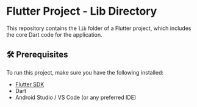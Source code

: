# Flutter Project - Lib Directory

This repository contains the `lib` folder of a Flutter project, which includes the core Dart code for the application.

## 🛠 Prerequisites  
To run this project, make sure you have the following installed:  
- [Flutter SDK](https://flutter.dev/docs/get-started/install)  
- Dart  
- Android Studio / VS Code (or any preferred IDE)  
